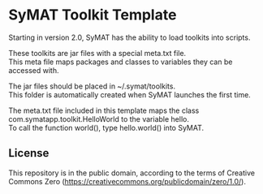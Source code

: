 SyMAT Toolkit Template
======================

Starting in version 2.0, SyMAT has the ability to load toolkits into scripts.

These toolkits are jar files with a special meta.txt file.  
This meta file maps packages and classes to variables they can be accessed with.

The jar files should be placed in ~/.symat/toolkits.  
This folder is automatically created when SyMAT launches the first time.

The meta.txt file included in this template maps the class 
com.symatapp.toolkit.HelloWorld to the variable hello.  
To call the function world(), type hello.world() into SyMAT.

License
-------

This repository is in the public domain, according to the terms of 
Creative Commons Zero (https://creativecommons.org/publicdomain/zero/1.0/).
